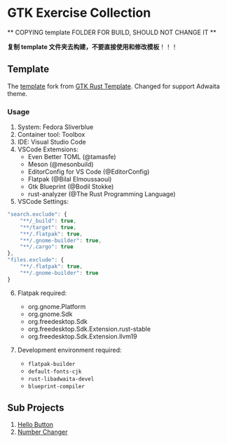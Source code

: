 # GTK Exercise Collection

** COPYING template FOLDER FOR BUILD, SHOULD NOT CHANGE IT **

**复制 template 文件夹去构建，不要直接使用和修改模板**！！！

## Template

The [template](template/) fork from [GTK Rust Template](https://gitlab.gnome.org/World/Rust/gtk-rust-template). Changed for support Adwaita theme.

### Usage

1. System: Fedora Sliverblue
2. Container tool: Toolbox
3. IDE: Visual Studio Code
4. VSCode Extemsions:
    - Even Better TOML (@tamasfe)
    - Meson (@mesonbuild)
    - EditorConfig for VS Code (@EditorConfig)
    - Flatpak (@Bilal Elmoussaoui)
    - Gtk Blueprint (@Bodil Stokke)
    - rust-analyzer (@The Rust Programming Language)
5. VSCode Settings:

```js
"search.exclude": {
    "**/_build": true,
    "**/target": true,
    "**/.flatpak": true,
    "**/.gnome-builder": true,
    "**/.cargo": true
},
"files.exclude": {
    "**/.flatpak": true,
    "**/.gnome-builder": true
}
```

6. Flatpak required:
    - org.gnome.Platform
    - org.gnome.Sdk
    - org.freedesktop.Sdk
    - org.freedesktop.Sdk.Extension.rust-stable
    - org.freedesktop.Sdk.Extension.llvm19

7. Development environment required:
    - `flatpak-builder`
    - `default-fonts-cjk`
    - `rust-libadwaita-devel`
    - `blueprint-compiler`

## Sub Projects

1. [Hello Button](hello_button/)
2. [Number Changer](number_changer/)

